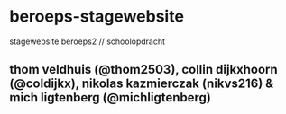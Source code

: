 # beroeps-stagewebsite
stagewebsite beroeps2 // schoolopdracht

thom veldhuis (@thom2503), collin dijkxhoorn (@coldijkx), nikolas kazmierczak (nikvs216) & mich ligtenberg (@michligtenberg)
----

